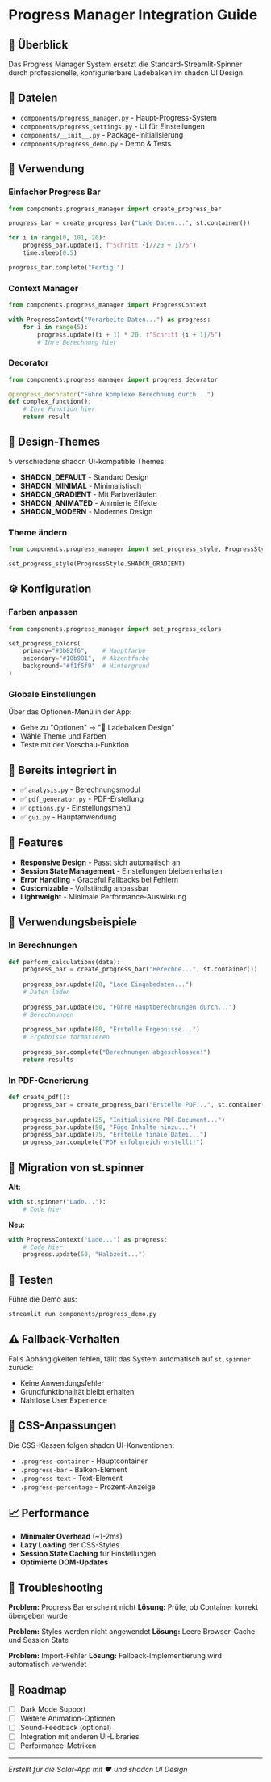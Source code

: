 # Progress Manager Integration Guide

## 🎯 Überblick

Das Progress Manager System ersetzt die Standard-Streamlit-Spinner durch professionelle, konfigurierbare Ladebalken im shadcn UI Design.

## 📁 Dateien

- `components/progress_manager.py` - Haupt-Progress-System
- `components/progress_settings.py` - UI für Einstellungen  
- `components/__init__.py` - Package-Initialisierung
- `components/progress_demo.py` - Demo & Tests

## 🚀 Verwendung

### Einfacher Progress Bar

```python
from components.progress_manager import create_progress_bar

progress_bar = create_progress_bar("Lade Daten...", st.container())

for i in range(0, 101, 20):
    progress_bar.update(i, f"Schritt {i//20 + 1}/5")
    time.sleep(0.5)

progress_bar.complete("Fertig!")
```

### Context Manager

```python
from components.progress_manager import ProgressContext

with ProgressContext("Verarbeite Daten...") as progress:
    for i in range(5):
        progress.update((i + 1) * 20, f"Schritt {i + 1}/5")
        # Ihre Berechnung hier
```

### Decorator

```python
from components.progress_manager import progress_decorator

@progress_decorator("Führe komplexe Berechnung durch...")
def complex_function():
    # Ihre Funktion hier
    return result
```

## 🎨 Design-Themes

5 verschiedene shadcn UI-kompatible Themes:

- **SHADCN_DEFAULT** - Standard Design
- **SHADCN_MINIMAL** - Minimalistisch
- **SHADCN_GRADIENT** - Mit Farbverläufen
- **SHADCN_ANIMATED** - Animierte Effekte
- **SHADCN_MODERN** - Modernes Design

### Theme ändern

```python
from components.progress_manager import set_progress_style, ProgressStyle

set_progress_style(ProgressStyle.SHADCN_GRADIENT)
```

## ⚙️ Konfiguration

### Farben anpassen

```python
from components.progress_manager import set_progress_colors

set_progress_colors(
    primary="#3b82f6",    # Hauptfarbe
    secondary="#10b981",  # Akzentfarbe  
    background="#f1f5f9"  # Hintergrund
)
```

### Globale Einstellungen

Über das Optionen-Menü in der App:

- Gehe zu "Optionen" → "🎨 Ladebalken Design"
- Wähle Theme und Farben
- Teste mit der Vorschau-Funktion

## 🔧 Bereits integriert in

- ✅ `analysis.py` - Berechnungsmodul
- ✅ `pdf_generator.py` - PDF-Erstellung
- ✅ `options.py` - Einstellungsmenü
- ✅ `gui.py` - Hauptanwendung

## 📱 Features

- **Responsive Design** - Passt sich automatisch an
- **Session State Management** - Einstellungen bleiben erhalten
- **Error Handling** - Graceful Fallbacks bei Fehlern
- **Customizable** - Vollständig anpassbar
- **Lightweight** - Minimale Performance-Auswirkung

## 🎯 Verwendungsbeispiele

### In Berechnungen

```python
def perform_calculations(data):
    progress_bar = create_progress_bar("Berechne...", st.container())
    
    progress_bar.update(20, "Lade Eingabedaten...")
    # Daten laden
    
    progress_bar.update(50, "Führe Hauptberechnungen durch...")
    # Berechnungen
    
    progress_bar.update(80, "Erstelle Ergebnisse...")
    # Ergebnisse formatieren
    
    progress_bar.complete("Berechnungen abgeschlossen!")
    return results
```

### In PDF-Generierung

```python
def create_pdf():
    progress_bar = create_progress_bar("Erstelle PDF...", st.container())
    
    progress_bar.update(25, "Initialisiere PDF-Document...")
    progress_bar.update(50, "Füge Inhalte hinzu...")
    progress_bar.update(75, "Erstelle finale Datei...")
    progress_bar.complete("PDF erfolgreich erstellt!")
```

## 🔄 Migration von st.spinner

**Alt:**

```python
with st.spinner("Lade..."):
    # Code hier
```

**Neu:**

```python
with ProgressContext("Lade...") as progress:
    # Code hier
    progress.update(50, "Halbzeit...")
```

## 🧪 Testen

Führe die Demo aus:

```bash
streamlit run components/progress_demo.py
```

## ⚠️ Fallback-Verhalten

Falls Abhängigkeiten fehlen, fällt das System automatisch auf `st.spinner` zurück:

- Keine Anwendungsfehler
- Grundfunktionalität bleibt erhalten
- Nahtlose User Experience

## 🎨 CSS-Anpassungen

Die CSS-Klassen folgen shadcn UI-Konventionen:

- `.progress-container` - Hauptcontainer
- `.progress-bar` - Balken-Element
- `.progress-text` - Text-Element
- `.progress-percentage` - Prozent-Anzeige

## 📈 Performance

- **Minimaler Overhead** (~1-2ms)
- **Lazy Loading** der CSS-Styles
- **Session State Caching** für Einstellungen
- **Optimierte DOM-Updates**

## 🐛 Troubleshooting

**Problem:** Progress Bar erscheint nicht
**Lösung:** Prüfe, ob Container korrekt übergeben wurde

**Problem:** Styles werden nicht angewendet
**Lösung:** Leere Browser-Cache und Session State

**Problem:** Import-Fehler
**Lösung:** Fallback-Implementierung wird automatisch verwendet

## 🔮 Roadmap

- [ ] Dark Mode Support
- [ ] Weitere Animation-Optionen
- [ ] Sound-Feedback (optional)
- [ ] Integration mit anderen UI-Libraries
- [ ] Performance-Metriken

---

*Erstellt für die Solar-App mit ❤️ und shadcn UI Design*
